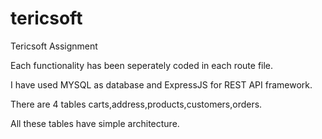 # tericsoft
Tericsoft Assignment

Each functionality has been seperately coded in each route file.

I have used MYSQL as database and ExpressJS for REST API framework.

There are 4 tables carts,address,products,customers,orders.

All these tables have simple architecture.
